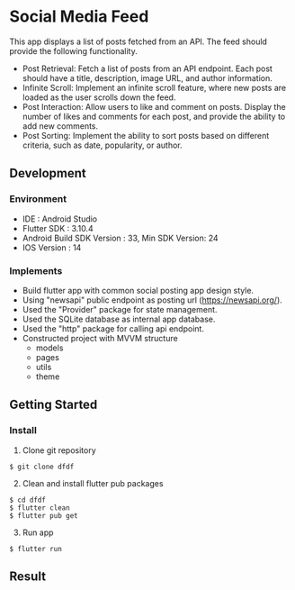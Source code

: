 # Social Media Feed

This app displays a list of posts fetched from an API. The feed should provide the following functionality.

 - Post Retrieval: Fetch a list of posts from an API endpoint. Each post should have a title, description, image URL, and author information.
 - Infinite Scroll: Implement an infinite scroll feature, where new posts are loaded as the user scrolls down the feed.
 - Post Interaction: Allow users to like and comment on posts. Display the number of likes and comments for each post, and provide the ability to add new comments.
 - Post Sorting: Implement the ability to sort posts based on different criteria, such as date, popularity, or author.
 
## Development

### Environment
- IDE : Android Studio
- Flutter SDK : 3.10.4
- Android Build SDK Version : 33, Min SDK Version: 24
- IOS Version : 14 

### Implements
- Build flutter app with common social posting app design style.
- Using "newsapi" public endpoint as posting url (https://newsapi.org/).
- Used the "Provider" package for state management.
- Used the SQLite database as internal app database.
- Used the "http" package for calling api endpoint.
- Constructed project with MVVM structure
    - models
    - pages
    - utils
    - theme

## Getting Started

### Install

1. Clone git repository

```
$ git clone dfdf
```
2. Clean and install flutter pub packages

```
$ cd dfdf
$ flutter clean
$ flutter pub get
```

3. Run app

```
$ flutter run
```

## Result


